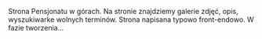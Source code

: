 Strona Pensjonatu w górach. Na stronie znajdziemy galerie zdjęć, opis, wyszukiwarke wolnych terminów. Strona napisana typowo front-endowo. W fazie tworzenia...
